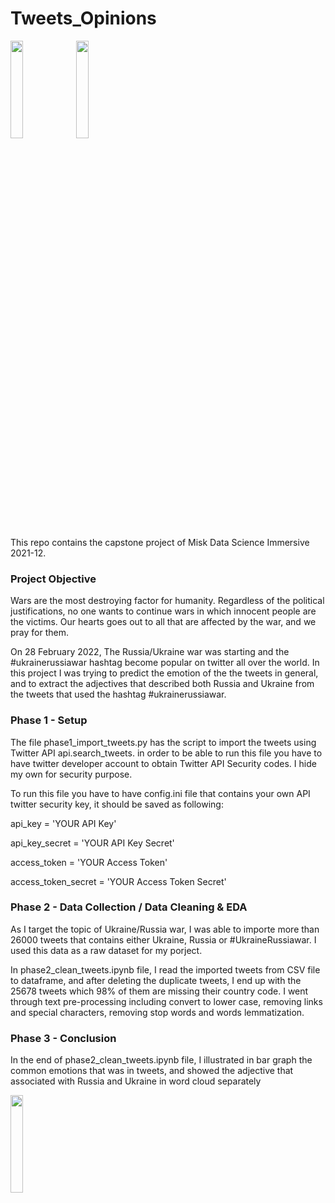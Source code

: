 # Tweets_Opinions
<img src="https://icon-library.com/images/tweet-icon/tweet-icon-27.jpg" width="20%" align="center"/></a> 
<img src="https://www.sundayguardianlive.com/wp-content/uploads/2022/02/istockphoto-862291374-612x612.jpg" width="20%" align="center"/></a> 

This repo contains the capstone project of Misk Data Science Immersive 2021-12.

### Project Objective

Wars are the most destroying factor for humanity. Regardless of the political justifications, no one wants to continue wars in which innocent people are the victims. Our hearts goes out to all that are affected by the war, and we pray for them.

On 28 February 2022, The Russia/Ukraine war was starting and the #ukrainerussiawar hashtag become popular on twitter all over the world. In this project I was trying to predict the emotion of the the tweets in general, and to extract the adjectives that described both Russia and Ukraine from the tweets that used the hashtag #ukrainerussiawar.

### Phase 1 - Setup

The file phase1_import_tweets.py has the script to import the tweets using Twitter API api.search_tweets. in order to be able to run this file you have to have twitter developer account to obtain Twitter API Security codes. I hide my own for security purpose. 

To run this file you have to have config.ini file that contains your own API twitter security key, it should be saved as following:

api_key = 'YOUR API Key'

api_key_secret = 'YOUR API Key Secret'

access_token = 'YOUR Access Token'

access_token_secret = 'YOUR Access Token Secret'

### Phase 2 - Data Collection / Data Cleaning & EDA

As I target the topic of Ukraine/Russia war, I was able to importe more than 26000 tweets that contains either Ukraine, Russia or #UkraineRussiawar. I used this data as a raw dataset for my porject.

In phase2_clean_tweets.ipynb file, I read the imported tweets from CSV file to dataframe, and after deleting the duplicate tweets, I end up with the 25678 tweets which 98% of them are missing their country code.
I went through text pre-processing including convert to lower case, removing links and special characters, removing stop words and words lemmatization.

### Phase 3 - Conclusion

In the end of phase2_clean_tweets.ipynb file, I illustrated in bar graph the common emotions that was in tweets, and showed the adjective that associated with Russia and Ukraine in word cloud separately

<img src= "https://us.123rf.com/450wm/martialred/martialred1701/martialred170100111/70392184-flying-dove-holding-an-olive-branch-as-a-sign-of-peace-flat-vector-icon-for-apps-and-websites.jpg?ver=6" width="20%" align="center"/></a> 